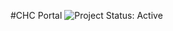 #CHC Portal 
![Project Status: Active](https://img.shields.io/badge/Project%20Status-Active-brightgreen)
